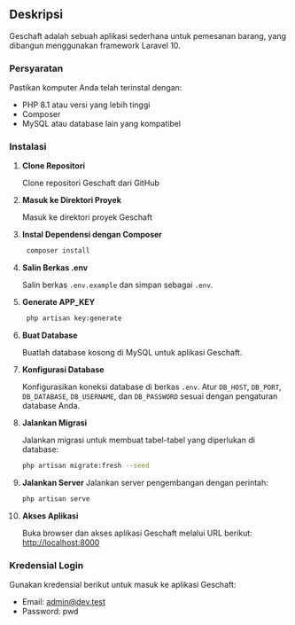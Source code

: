 ## Deskripsi

Geschaft adalah sebuah aplikasi sederhana untuk pemesanan barang, yang dibangun menggunakan framework Laravel 10.

### Persyaratan

Pastikan komputer Anda telah terinstal dengan:
-   PHP 8.1 atau versi yang lebih tinggi
-   Composer
-   MySQL atau database lain yang kompatibel

### Instalasi
1. **Clone Repositori**

   Clone repositori Geschaft dari GitHub

3. **Masuk ke Direktori Proyek**

   Masuk ke direktori proyek Geschaft

5. **Instal Dependensi dengan Composer**

   ```bash
    composer install
    ```

7. **Salin Berkas .env**

   Salin berkas `.env.example` dan simpan sebagai `.env`.

9. **Generate APP_KEY**

   ```bash
    php artisan key:generate
    ```

11. **Buat Database**

    Buatlah database kosong di MySQL untuk aplikasi Geschaft.

13. **Konfigurasi Database**

    Konfigurasikan koneksi database di berkas `.env`. Atur `DB_HOST`, `DB_PORT`, `DB_DATABASE`, `DB_USERNAME`, dan `DB_PASSWORD` sesuai dengan pengaturan database Anda.

15. **Jalankan Migrasi**

    Jalankan migrasi untuk membuat tabel-tabel yang diperlukan di database:
    ```bash
    php artisan migrate:fresh --seed
    ```

17. **Jalankan Server**
    Jalankan server pengembangan dengan perintah:
    ```bash
    php artisan serve
    ```

18. **Akses Aplikasi**

    Buka browser dan akses aplikasi Geschaft melalui URL berikut: [http://localhost:8000](http://localhost:8000)

### Kredensial Login

Gunakan kredensial berikut untuk masuk ke aplikasi Geschaft:
- Email: admin@dev.test
- Password: pwd
